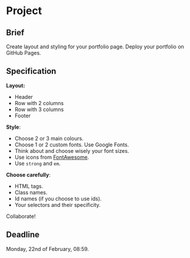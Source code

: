 # Project

## Brief

Create layout and styling for your portfolio page. Deploy your portfolio on GitHub Pages.

## Specification

__Layout:__
+ Header
+ Row with 2 columns
+ Row with 3 columns
+ Footer

__Style__:
+ Choose 2 or 3 main colours.
+ Choose 1 or 2 custom fonts. Use Google Fonts.
+ Think about and choose wisely your font sizes.
+ Use icons from [FontAwesome](https://fortawesome.github.io/Font-Awesome/icons/).
+ Use `strong` and `em`.

__Choose carefully__:
+ HTML tags.
+ Class names.
+ Id names (if you choose to use ids).
+ Your selectors and their specificity.

Collaborate!

## Deadline

Monday, 22nd of February, 08:59.


